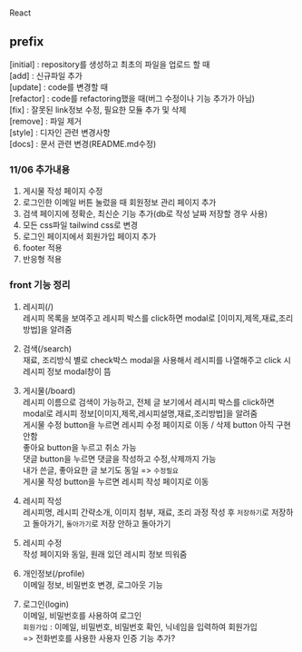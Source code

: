 #

React

## prefix

[initial] : repository를 생성하고 최초의 파일을 업로드 할 때<br>
[add] : 신규파일 추가<br>
[update] : code를 변경할 때<br>
[refactor] : code를 refactoring했을 때(버그 수정이나 기능 추가가 아님)<br>
[fix] : 잘못된 link정보 수정, 필요한 모듈 추가 및 삭제<br>
[remove] : 파일 제거<br>
[style] : 디자인 관련 변경사항<br>
[docs] : 문서 관련 변경(README.md수정)<br>

### 11/06 추가내용

1. 게시물 작성 페이지 수정
2. 로그인한 이메일 버튼 눌렀을 때 회원정보 관리 페이지 추가
3. 검색 페이지에 정확순, 최신순 기능 추가(db로 작성 날짜 저장할 경우 사용)
4. 모든 css파일 tailwind css로 변경
5. 로그인 페이지에서 회원가입 페이지 추가
6. footer 적용
7. 반응형 적용

### front 기능 정리

1. 레시피(/) <br>
   레시피 목록을 보여주고 레시피 박스를 click하면 modal로 [이미지,제목,재료,조리방법]을 알려줌
   <br>

2. 검색(/search)<br>
   재료, 조리방식 별로 check박스 modal을 사용해서 레시피를 나열해주고 click 시 레시피 정보 modal창이 뜸
   <br>

3. 게시물(/board)<br>
   레시피 이름으로 검색이 가능하고, 전체 글 보기에서 레시피 박스를 click하면 modal로 레시피 정보[이미지,제목,레시피설명,재료,조리방법]을 알려줌
   <br>
   게시물 수정 button을 누르면 레시피 수정 페이지로 이동 / 삭제 button 아직 구현 안함
   <br>
   좋아요 button을 누르고 취소 가능
   <br>
   댓글 button을 누르면 댓글을 작성하고 수정,삭제까지 가능
   <br>
   내가 쓴글, 좋아요한 글 보기도 동일 => `수정필요`
   <br>
   게시물 작성 button을 누르면 레시피 작성 페이지로 이동
   <br>

4. 레시피 작성 <br>
   레시피명, 레시피 간략소개, 이미지 첨부, 재료, 조리 과정 작성 후 `저장하기`로 저장하고 돌아가기, `돌아가기`로 저장 안하고 돌아가기
   <br>

5. 레시피 수정<br>
   작성 페이지와 동일, 원래 있던 레시피 정보 띄워줌
   <br>

6. 개인정보(/profile)<br>
   이메일 정보, 비밀번호 변경, 로그아웃 기능
   <br>

7. 로그인(login)<br>
   이메일, 비밀번호를 사용하여 로그인
   <br>
   `회원가입` : 이메일, 비밀번호, 비밀번호 확인, 닉네임을 입력하여 회원가입<br>
   => 전화번호를 사용한 사용자 인증 기능 추가?<br>
